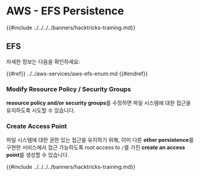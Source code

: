 # AWS - EFS Persistence

{{#include ../../../../banners/hacktricks-training.md}}

## EFS

자세한 정보는 다음을 확인하세요:

{{#ref}}
../../aws-services/aws-efs-enum.md
{{#endref}}

### Modify Resource Policy / Security Groups

**resource policy and/or security groups**를 수정하면 파일 시스템에 대한 접근을 유지하도록 시도할 수 있습니다.

### Create Access Point

파일 시스템에 대한 권한 있는 접근을 유지하기 위해, 이미 다른 **other persistence**를 구현한 서비스에서 접근 가능하도록 root access to `/`를 가진 **create an access point**를 생성할 수 있습니다.

{{#include ../../../../banners/hacktricks-training.md}}

